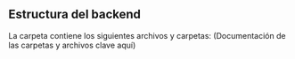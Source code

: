 ## Estructura del backend
La carpeta contiene los siguientes archivos y carpetas:
(Documentación de las carpetas y archivos clave aquí)